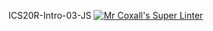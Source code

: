 ICS20R-Intro-03-JS
[![Mr Coxall's Super Linter](https://github.com/MikeyGloriani/ICS20R-Intro-03-JS/workflows/Mr%20Coxall's%20Super%20Linter/badge.svg)](https://github.com/MikeyGloriani/ICS20R-Intro-03-JS/actions/)
